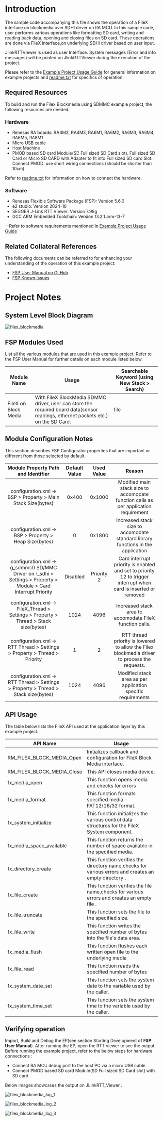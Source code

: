# Introduction #

The sample code accompanying this file shows the operation of a FileX interface on blockmedia over SDHI driver on RA MCU.
In this sample code, user performs various operations like formatting SD card, writing and reading back data, opening and closing files on SD card.
These operations are done via FileX interface,on underlying SDHI driver based on user input.

JlinkRTTViewer is used as user Interface. System messages (Error and info messages) will be printed on JlinkRTTViewer during the execution of the project.

Please refer to the [Example Project Usage Guide](https://github.com/renesas/ra-fsp-examples/blob/master/example_projects/Example%20Project%20Usage%20Guide.pdf) 
for general information on example projects and [readme.txt](./readme.txt) for specifics of operation.

## Required Resources ##
To build and run the Filex Blockmedia using SDMMC example project, the following resources are needed.

### Hardware ###
* Renesas RA boards: RA4M2, RA4M3, RA6M1, RA6M2, RA6M3, RA6M4, RA6M5, RA8M1
* Micro USB cable
* Host Machine 
* PMOD based SD card Module(SD Full sized SD Card slot).
  Full sized SD Card  or Micro SD CARD with Adapter to fit into Full sized SD card Slot.
  Connect PMOD: use short wiring connections (should be shorter than 10cm)
  
Refer to [readme.txt](./readme.txt) for information on how to connect the hardware.

### Software ###
* Renesas Flexible Software Package (FSP): Version 5.6.0
* e2 studio: Version 2024-10
* SEGGER J-Link RTT Viewer: Version 7.98g
* GCC ARM Embedded Toolchain: Version 13.2.1.arm-13-7

--Refer to software requirements mentioned in [Example Project Usage Guide](https://github.com/renesas/ra-fsp-examples/blob/master/example_projects/Example%20Project%20Usage%20Guide.pdf)

## Related Collateral References ##
The following documents can be referred to for enhancing your understanding of 
the operation of this example project:
- [FSP User Manual on GitHub](https://renesas.github.io/fsp/)
- [FSP Known Issues](https://github.com/renesas/fsp/issues)

# Project Notes #

## System Level Block Diagram ##
![filex_blockmedia](images/fileX_design.jpg "FileX Blockmedia Block Diagram")

## FSP Modules Used ##
List all the various modules that are used in this example project. Refer to the FSP User Manual for further details on each module listed below.

| Module Name | Usage  | Searchable Keyword (using New Stack > Search) |
|-------------|-----------------------------------------------|-----------------------------------------------|
| FileX on Block Media | With FileX BlockMedia SDMMC driver, user can store the required board data(sensor readings, ethernet packets etc.) on the SD Card.| file |

## Module Configuration Notes ##
This section describes FSP Configurator properties that are important or different from those selected by default. 

|   Module Property Path and Identifier   |   Default Value   |   Used Value   |   Reason   |
| :-------------------------------------: | :---------------: | :------------: | :--------: |
|   configuration.xml -> BSP > Property > Main Stack Size(bytes)  |  0x400   | 0x1000  |  Modified main stack size to accomodate function calls as per application requirement |
|   configuration.xml -> BSP > Property > Heap Size(bytes)  |  0   | 0x1800  |  Increased stack size to accomodate standard library functions in the application |
|   configuration.xml -> g_sdmmc0 SD/MMC Driver on r_sdhi > Settings > Property > Module  >  Card Interrupt Priority  |  Disabled   | Priority 2  |  Card interrupt priority is enabled and set to priority 12 to trigger interrupt when card is inserted or removed |
|   configuration.xml -> FileX_Thread > Settings > Property > Thread > Stack size(bytes)  |   1024   |   4096   |   Increased stack area to accomodate FileX function calls.   |
|   configuration.xml -> RTT Thread > Settings > Property > Thread > Priority  |   1   |   2   |   RTT thread priority is lowered to allow the Filex blockmedia driver to process the requests.   |
|   configuration.xml -> RTT Thread > Settings > Property > Thread > Stack size(bytes)  |   1024   |   4096   |   Modified stack area as per application specific requirements   |

## API Usage ##

The table below lists the FileX API used at the application layer by this example project.

| API Name    | Usage                                                                          |
|-------------|--------------------------------------------------------------------------------|
|RM_FILEX_BLOCK_MEDIA_Open| Initializes callback and configuration for FileX Block Media interface. |
|RM_FILEX_BLOCK_MEDIA_Close| This API closes media device. |
|fx_media_open| This function opens media and checks for errors  |
|fx_media_format| This function formats specified media - FAT12/16/32 format.|
|fx_system_initialize| This function initializes the various control data structures for the FileX System component.|
|fx_media_space_available| This function returns the number of space available in the specified media. |
|fx_directory_create| This function verifies the directory name,checks for various errors and creates an empty directory . |
|fx_file_create| This function verifies the file name,checks for various errors and creates an empty file .|
|fx_file_truncate|  This function sets the file to the specified size. |
|fx_file_write| This function writes the specified number of bytes into the file's data area. |
|fx_media_flush| This function flushes each written open file to the underlying media |
|fx_file_read|This function reads the specified number of bytes |
|fx_system_date_set|This function sets the system date to the variable used by the caller. |
|fx_system_time_set|This function sets the system time to the variable used by the caller. |

## Verifying operation ##
Import, Build and Debug the EP(see section Starting Development of **FSP User Manual**). After running the EP, open the RTT viewer to see the output.
Before running the example project, refer to the below steps for hardware connections :
* Connect RA MCU debug port to the host PC via a micro USB cable. 
* Connect PMOD based SD card Module(SD Full sized SD Card slot) with SD card.

Below images showcases the output on JLinkRTT_Viewer :

![filex_blockmedia_log_1](images/rtt_log_1.jpg "RTT_LOG_1")

![filex_blockmedia_log_2](images/rtt_log_2.jpg "RTT_LOG_2")

![filex_blockmedia_log_3](images/rtt_log_3.jpg "RTT_LOG_3")



